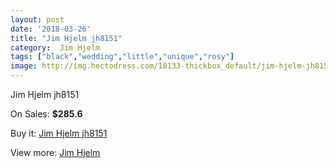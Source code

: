 ```yaml
---
layout: post
date: '2018-03-26'
title: "Jim Hjelm jh8151"
category:  Jim Hjelm
tags: ["black","wedding","little","unique","rosy"]
image: http://img.hectodress.com/10133-thickbox_default/jim-hjelm-jh8151.jpg
---
```

Jim Hjelm jh8151

On Sales: **$285.6**
<a href="https://www.hectodress.com/-jim-hjelm/5035-jim-hjelm-jh8151.html"><amp-img layout="responsive" width="600" height="600" src="//img.hectodress.com/10133-thickbox_default/jim-hjelm-jh8151.jpg" alt="Jim Hjelm jh8151 0" /></a>
<a href="https://www.hectodress.com/-jim-hjelm/5035-jim-hjelm-jh8151.html"><amp-img layout="responsive" width="600" height="600" src="//img.hectodress.com/10136-thickbox_default/jim-hjelm-jh8151.jpg" alt="Jim Hjelm jh8151 1" /></a>
<a href="https://www.hectodress.com/-jim-hjelm/5035-jim-hjelm-jh8151.html"><amp-img layout="responsive" width="600" height="600" src="//img.hectodress.com/10135-thickbox_default/jim-hjelm-jh8151.jpg" alt="Jim Hjelm jh8151 2" /></a>
<a href="https://www.hectodress.com/-jim-hjelm/5035-jim-hjelm-jh8151.html"><amp-img layout="responsive" width="600" height="600" src="//img.hectodress.com/10134-thickbox_default/jim-hjelm-jh8151.jpg" alt="Jim Hjelm jh8151 3" /></a>

Buy it: [Jim Hjelm jh8151](https://www.hectodress.com/-jim-hjelm/5035-jim-hjelm-jh8151.html "Jim Hjelm jh8151")

View more: [ Jim Hjelm](https://www.hectodress.com/83--jim-hjelm " Jim Hjelm")
